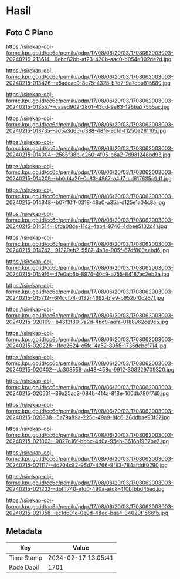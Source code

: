 # Hasil

## Foto C Plano

https://sirekap-obj-formc.kpu.go.id/cc6c/pemilu/pdpr/17/08/06/20/03/1708062003003-20240216-213614--0ebc82bb-af23-420b-aac0-d054e002de2d.jpg

https://sirekap-obj-formc.kpu.go.id/cc6c/pemilu/pdpr/17/08/06/20/03/1708062003003-20240215-013426--e5adcac9-8e75-4328-b7d7-9a7cbb815680.jpg

https://sirekap-obj-formc.kpu.go.id/cc6c/pemilu/pdpr/17/08/06/20/03/1708062003003-20240215-013557--caaed902-2801-43cd-9e83-126ba27555ac.jpg

https://sirekap-obj-formc.kpu.go.id/cc6c/pemilu/pdpr/17/08/06/20/03/1708062003003-20240215-013735--ad5a3d65-d388-48fe-9c1d-f1250e281105.jpg

https://sirekap-obj-formc.kpu.go.id/cc6c/pemilu/pdpr/17/08/06/20/03/1708062003003-20240215-014004--2585f38b-e260-4f95-b6a2-7d981248bd93.jpg

https://sirekap-obj-formc.kpu.go.id/cc6c/pemilu/pdpr/17/08/06/20/03/1708062003003-20240215-014209--bb0d4a20-0c83-4867-a4d7-cd617635c9d1.jpg

https://sirekap-obj-formc.kpu.go.id/cc6c/pemilu/pdpr/17/08/06/20/03/1708062003003-20240215-014348--b07f10ff-0318-48a0-a35a-d125e1a04c8a.jpg

https://sirekap-obj-formc.kpu.go.id/cc6c/pemilu/pdpr/17/08/06/20/03/1708062003003-20240215-014514--0fda08de-11c2-4ab4-9746-4dbee5132c41.jpg

https://sirekap-obj-formc.kpu.go.id/cc6c/pemilu/pdpr/17/08/06/20/03/1708062003003-20240215-014742--91229eb2-5587-4a8e-905f-67df800aebd6.jpg

https://sirekap-obj-formc.kpu.go.id/cc6c/pemilu/pdpr/17/08/06/20/03/1708062003003-20240215-015916--d7e0ab6b-8974-40c9-b755-84187ac2eb3a.jpg

https://sirekap-obj-formc.kpu.go.id/cc6c/pemilu/pdpr/17/08/06/20/03/1708062003003-20240215-015712--6f4ccf74-d132-4662-bfe9-b952bf0c267f.jpg

https://sirekap-obj-formc.kpu.go.id/cc6c/pemilu/pdpr/17/08/06/20/03/1708062003003-20240215-020109--b4313f80-7a2d-4bc9-aefa-0188962ce9c5.jpg

https://sirekap-obj-formc.kpu.go.id/cc6c/pemilu/pdpr/17/08/06/20/03/1708062003003-20240215-020228--1fcc2624-e5fc-4a52-8055-1735debcf714.jpg

https://sirekap-obj-formc.kpu.go.id/cc6c/pemilu/pdpr/17/08/06/20/03/1708062003003-20240215-020402--da308559-ad43-458c-9912-308229709320.jpg

https://sirekap-obj-formc.kpu.go.id/cc6c/pemilu/pdpr/17/08/06/20/03/1708062003003-20240215-020531--39a25ac3-084b-414a-818e-100db780f7d0.jpg

https://sirekap-obj-formc.kpu.go.id/cc6c/pemilu/pdpr/17/08/06/20/03/1708062003003-20240215-020838--5a79a89a-225c-49a9-8fc6-26ddbae93f37.jpg

https://sirekap-obj-formc.kpu.go.id/cc6c/pemilu/pdpr/17/08/06/20/03/1708062003003-20240215-021003--0827d16f-bbbc-4d0a-95eb-3616b1937be2.jpg

https://sirekap-obj-formc.kpu.go.id/cc6c/pemilu/pdpr/17/08/06/20/03/1708062003003-20240215-021117--4d704c82-96d7-4766-8f83-784afddf0290.jpg

https://sirekap-obj-formc.kpu.go.id/cc6c/pemilu/pdpr/17/08/06/20/03/1708062003003-20240215-021232--dbfff740-efd0-490a-afd8-4f0bfbbd45ad.jpg

https://sirekap-obj-formc.kpu.go.id/cc6c/pemilu/pdpr/17/08/06/20/03/1708062003003-20240215-021358--ec1d601e-0e9d-48ed-baa4-34020f1566fb.jpg


## Metadata

| Key        | Value               |
| ---------- | ------------------- |
| Time Stamp | 2024-02-17 13:05:41 |
| Kode Dapil | 1701                |




